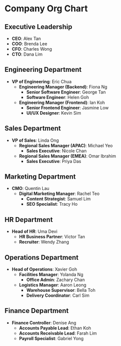 # Company Org Chart

## Executive Leadership

- **CEO**: Alex Tan
- **COO**: Brenda Lee
- **CFO**: Charles Wong
- **CTO**: Dana Lim

## Engineering Department

- **VP of Engineering**: Eric Chua
  - **Engineering Manager (Backend)**: Fiona Ng
    - **Senior Software Engineer**: George Tan
    - **Software Engineer**: Helen Goh
  - **Engineering Manager (Frontend)**: Ian Koh
    - **Senior Frontend Engineer**: Jasmine Low
    - **UI/UX Designer**: Kevin Sim

## Sales Department

- **VP of Sales**: Linda Ong
  - **Regional Sales Manager (APAC)**: Michael Yeo
    - **Sales Executive**: Nicole Chan
  - **Regional Sales Manager (EMEA)**: Omar Ibrahim
    - **Sales Executive**: Priya Das

## Marketing Department

- **CMO**: Quentin Lau
  - **Digital Marketing Manager**: Rachel Teo
    - **Content Strategist**: Samuel Lim
    - **SEO Specialist**: Tracy Ho

## HR Department

- **Head of HR**: Uma Devi
  - **HR Business Partner**: Victor Tan
  - **Recruiter**: Wendy Zhang

## Operations Department

- **Head of Operations**: Xavier Goh  
  - **Facilities Manager**: Yolanda Ng  
    - **Office Admin**: Zachary Chan  
  - **Logistics Manager**: Aaron Leong  
    - **Warehouse Supervisor**: Bella Toh  
    - **Delivery Coordinator**: Carl Sim  

## Finance Department

- **Finance Controller**: Denise Ang  
  - **Accounts Payable Lead**: Ethan Koh  
  - **Accounts Receivable Lead**: Farah Lim  
  - **Payroll Specialist**: Gabriel Yong  